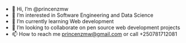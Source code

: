 - 👋 Hi, I’m @princenzmw
- 👀 I’m interested in Software Engineering and Data Science
- 🌱 I’m currently learning Web development
- 💞️ I’m looking to collaborate on pen source web development projects
- 📫 How to reach me princenzmw@gmail.com or call +250781712081

<!---
princenzmw/princenzmw is a ✨ special ✨ repository because its `README.md` (this file) appears on your GitHub profile.
You can click the Preview link to take a look at your changes.
--->
